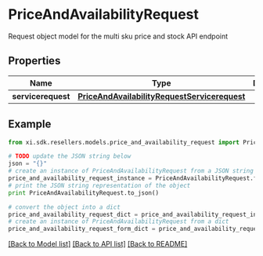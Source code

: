 # PriceAndAvailabilityRequest

Request object model for the multi sku price and stock API endpoint

## Properties

Name | Type | Description | Notes
------------ | ------------- | ------------- | -------------
**servicerequest** | [**PriceAndAvailabilityRequestServicerequest**](PriceAndAvailabilityRequestServicerequest.md) |  | [optional] 

## Example

```python
from xi.sdk.resellers.models.price_and_availability_request import PriceAndAvailabilityRequest

# TODO update the JSON string below
json = "{}"
# create an instance of PriceAndAvailabilityRequest from a JSON string
price_and_availability_request_instance = PriceAndAvailabilityRequest.from_json(json)
# print the JSON string representation of the object
print PriceAndAvailabilityRequest.to_json()

# convert the object into a dict
price_and_availability_request_dict = price_and_availability_request_instance.to_dict()
# create an instance of PriceAndAvailabilityRequest from a dict
price_and_availability_request_form_dict = price_and_availability_request.from_dict(price_and_availability_request_dict)
```
[[Back to Model list]](../README.md#documentation-for-models) [[Back to API list]](../README.md#documentation-for-api-endpoints) [[Back to README]](../README.md)


